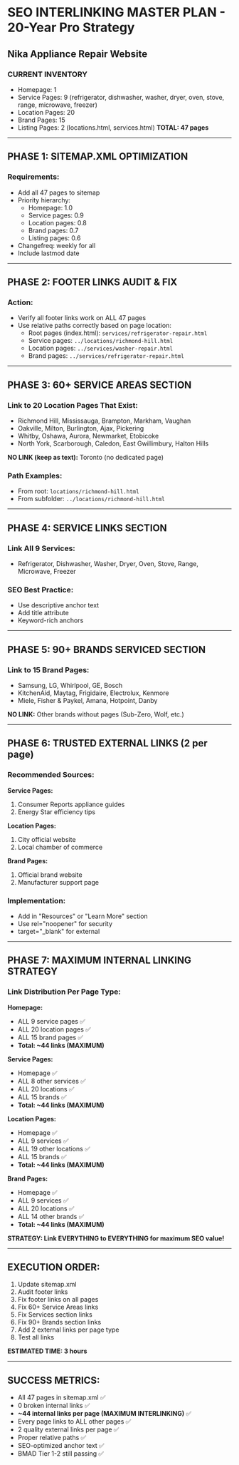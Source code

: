 # SEO INTERLINKING MASTER PLAN - 20-Year Pro Strategy
## Nika Appliance Repair Website

### CURRENT INVENTORY
- Homepage: 1
- Service Pages: 9 (refrigerator, dishwasher, washer, dryer, oven, stove, range, microwave, freezer)
- Location Pages: 20
- Brand Pages: 15
- Listing Pages: 2 (locations.html, services.html)
**TOTAL: 47 pages**

---

## PHASE 1: SITEMAP.XML OPTIMIZATION

### Requirements:
- Add all 47 pages to sitemap
- Priority hierarchy:
  * Homepage: 1.0
  * Service pages: 0.9
  * Location pages: 0.8
  * Brand pages: 0.7
  * Listing pages: 0.6
- Changefreq: weekly for all
- Include lastmod date

---

## PHASE 2: FOOTER LINKS AUDIT & FIX

### Action:
- Verify all footer links work on ALL 47 pages
- Use relative paths correctly based on page location:
  * Root pages (index.html): `services/refrigerator-repair.html`
  * Service pages: `../locations/richmond-hill.html`
  * Location pages: `../services/washer-repair.html`
  * Brand pages: `../services/refrigerator-repair.html`

---

## PHASE 3: 60+ SERVICE AREAS SECTION

### Link to 20 Location Pages That Exist:
- Richmond Hill, Mississauga, Brampton, Markham, Vaughan
- Oakville, Milton, Burlington, Ajax, Pickering
- Whitby, Oshawa, Aurora, Newmarket, Etobicoke
- North York, Scarborough, Caledon, East Gwillimbury, Halton Hills

**NO LINK (keep as text):** Toronto (no dedicated page)

### Path Examples:
- From root: `locations/richmond-hill.html`
- From subfolder: `../locations/richmond-hill.html`

---

## PHASE 4: SERVICE LINKS SECTION

### Link All 9 Services:
- Refrigerator, Dishwasher, Washer, Dryer, Oven, Stove, Range, Microwave, Freezer

### SEO Best Practice:
- Use descriptive anchor text
- Add title attribute
- Keyword-rich anchors

---

## PHASE 5: 90+ BRANDS SERVICED SECTION

### Link to 15 Brand Pages:
- Samsung, LG, Whirlpool, GE, Bosch
- KitchenAid, Maytag, Frigidaire, Electrolux, Kenmore
- Miele, Fisher & Paykel, Amana, Hotpoint, Danby

**NO LINK:** Other brands without pages (Sub-Zero, Wolf, etc.)

---

## PHASE 6: TRUSTED EXTERNAL LINKS (2 per page)

### Recommended Sources:

**Service Pages:**
1. Consumer Reports appliance guides
2. Energy Star efficiency tips

**Location Pages:**
1. City official website
2. Local chamber of commerce

**Brand Pages:**
1. Official brand website
2. Manufacturer support page

### Implementation:
- Add in "Resources" or "Learn More" section
- Use rel="noopener" for security
- target="_blank" for external

---

## PHASE 7: MAXIMUM INTERNAL LINKING STRATEGY

### Link Distribution Per Page Type:

**Homepage:**
- ALL 9 service pages ✅
- ALL 20 location pages ✅
- ALL 15 brand pages ✅
- **Total: ~44 links (MAXIMUM)**

**Service Pages:**
- Homepage ✅
- ALL 8 other services ✅
- ALL 20 locations ✅
- ALL 15 brands ✅
- **Total: ~44 links (MAXIMUM)**

**Location Pages:**
- Homepage ✅
- ALL 9 services ✅
- ALL 19 other locations ✅
- ALL 15 brands ✅
- **Total: ~44 links (MAXIMUM)**

**Brand Pages:**
- Homepage ✅
- ALL 9 services ✅
- ALL 20 locations ✅
- ALL 14 other brands ✅
- **Total: ~44 links (MAXIMUM)**

**STRATEGY: Link EVERYTHING to EVERYTHING for maximum SEO value!**

---

## EXECUTION ORDER:

1. Update sitemap.xml
2. Audit footer links
3. Fix footer links on all pages
4. Fix 60+ Service Areas links
5. Fix Services section links
6. Fix 90+ Brands section links
7. Add 2 external links per page type
8. Test all links

**ESTIMATED TIME: 3 hours**

---

## SUCCESS METRICS:

- All 47 pages in sitemap.xml ✅
- 0 broken internal links ✅
- **~44 internal links per page (MAXIMUM INTERLINKING)** ✅
- Every page links to ALL other pages ✅
- 2 quality external links per page ✅
- Proper relative paths ✅
- SEO-optimized anchor text ✅
- BMAD Tier 1-2 still passing ✅
